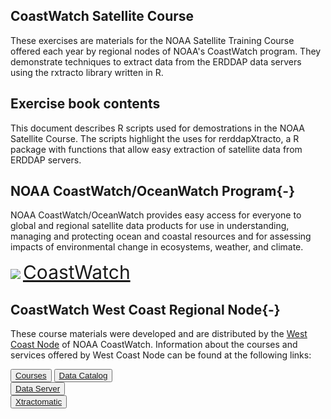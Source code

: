 
## CoastWatch Satellite Course
These exercises are materials for the NOAA Satellite Training Course offered each year by regional nodes of NOAA's CoastWatch program. They demonstrate techniques to extract data from the ERDDAP data servers using the rxtracto library written in R. 

## Exercise book contents

This document describes R scripts used for demostrations in the NOAA Satellite Course. The scripts highlight the uses for rerddapXtracto, a R package with functions that allow easy extraction of satellite data from ERDDAP servers.  


## NOAA CoastWatch/OceanWatch Program{-}  

NOAA CoastWatch/OceanWatch provides easy access for everyone to global and regional satellite data products for use in understanding, managing and protecting ocean and coastal resources and for assessing impacts of environmental change in ecosystems, weather, and climate.  

![](images/cw_logo_80.png)  <span style="color:blue;font-size:30px;">[CoastWatch](https://coastwatch.noaa.gov/)</span>


## CoastWatch West Coast Regional Node{-}  

These course materials were developed and are distributed by the [West Coast Node](https://coastwatch.pfeg.noaa.gov/) of NOAA CoastWatch. Information about the courses and services offered by West Coast Node can be found at the following links:  

<button>[Courses](https://coastwatch.pfeg.noaa.gov/courses/satellite_course.html)</button> 
<button>[Data Catalog](https://coastwatch.pfeg.noaa.gov/data.html)</button>  
<button>[Data Server](https://coastwatch.pfeg.noaa.gov/erddapinfo/index.html)</button>   
<button>[Xtractomatic](https://coastwatch.pfeg.noaa.gov/xtracto/)</button>
